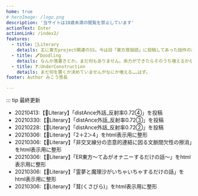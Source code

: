 ```yaml
---
home: true
# heroImage: /logo.png
description: '当サイトは18歳未満の閲覧を禁止しています'
actionText: Enter
actionLink: /index2/
features:
  - title: 📖Literary
    details: 主に東方project関連のSS。今は旧「東方夜伽話」に投稿してあった拙作の避難所になっています。
  - title: 🖍Doodling
    details: なんか落書きとか。まだ何もありません。余力ができたらそのうち増えるかな。
  - title: ❓:UnderConstruction
    details: まだ何を置くか決めていませんがなにか増える……はず。
footer: Author みこう悠長

---
```


::: tip 最終更新

- 20210413:【📖Literary】「distAnce外話_反射率0.72④」を投稿
- 20210330:【📖Literary】「distAnce外話_反射率0.72③」を投稿
- 20210228:【📖Literary】「distAnce外話_反射率0.72②」を投稿
- 20210306:【📖Literary】「2＋2＞4」をhtml表示用に整形
- 20210306:【📖Literary】「非交叉線分の恣意的連結に因る文脈間欠性の擦消」をhtml表示用に整形
- 20210306:【📖Literary】「ER東方～てゐがオナニーするだけの話～」をhtml表示用に整形
- 20210306:【📖Literary】「霊夢と魔理沙がいちゃいちゃするだけの話」をhtml表示用に整形
- 20210306:【📖Literary】「茸(くさびら)」をhtml表示用に整形
